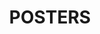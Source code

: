 ---
title: "POSTERS"
body_class: posters
published: true
visible: false
template: posters
content:
    items:
        '@taxonomy.category': poster
        '@page': '/program/posters'
    order:
        by: folder
        dir: asc
---